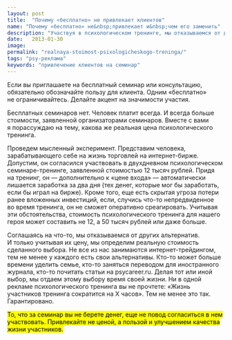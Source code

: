 ```yaml
---
layout: post
title:  "Почему «бесплатно» не привлекает клиентов"
name: "Почему «бесплатно» не&nbsp;привлекает и&nbsp;чем его заменить"
description: "Участвуя в психологическом тренинге, мы отказываемся от других альтернатив и возможностей. Даже на бесплатные тренинги привлекайте ценностью, а не ценой."
date:   2013-01-30			 
image:
permalink: "realnaya-stoimost-psixologicheskogo-treninga/"
tags: "psy-реклама"
keywords: "привлечение клиентов на семинар"
---
```


<p>Если вы&nbsp;приглашаете на&nbsp;бесплатный семинар или консультацию, обязательно обозначайте пользу для клиента. Одним «бесплатно» не&nbsp;ограничивайтесь. Делайте акцент на&nbsp;значимости участия.</p>
<p>Бесплатных семинаров нет. Человек платит всегда. И&nbsp;всегда больше стоимости, заявленной организаторами семинаров. Вместе с&nbsp;вами я&nbsp;порассуждаю на&nbsp;тему, какова&nbsp;же реальная цена психологического тренинга.</p>
<p>Проведем мысленный эксперимент. Представим человека, зарабатывающего себе на&nbsp;жизнь торговлей на&nbsp;интернет-бирже. Допустим, он&nbsp;согласился участвовать в&nbsp;двухдневном психологическом семинаре-тренинге, заявленной стоимостью 12&nbsp;тысяч рублей. Придя на&nbsp;тренинг, он&nbsp;— дополнительно к&nbsp;«цене входа»&nbsp;— автоматически лишается заработка за&nbsp;два дня (тех денег, которые мог&nbsp;бы заработать, если&nbsp;бы играл на&nbsp;бирже). Кроме того, еще есть скрытая угроза потери ранее вложенных инвестиций, если, случись что-то непредвиденное во&nbsp;время тренинга, он&nbsp;не&nbsp;сможет оперативно среагировать. Учитывая эти обстоятельства, стоимость психологического тренинга для нашего героя может составить не&nbsp;12, а&nbsp;50&nbsp;тысяч рублей или даже больше.</p>
<p>Соглашаясь на&nbsp;что-то, мы&nbsp;отказываемся от&nbsp;других альтернатив. И&nbsp;только учитывая их&nbsp;цену, мы&nbsp;определим реальную стоимость сделанного выбора. Не&nbsp;все из&nbsp;нас занимаются интернет-трейдингом, тем не&nbsp;менее у&nbsp;каждого есть свои альтернативы. Кто-то может больше времени уделить семье, кто-то заняться переводом для иностранного журнала, кто-то почитать статьи на&nbsp;psycareer.ru. Делая тот или иной выбор, мы&nbsp;отдаем этому выбору время своей жизни. Ни&nbsp;в&nbsp;одной рекламе психологического тренинга вы&nbsp;не&nbsp;прочтете: «Жизнь участников тренинга сократится на&nbsp;Х часов». Тем не&nbsp;менее это так. Гарантировано.</p>
<p><mark>То, что за&nbsp;семинар вы&nbsp;не&nbsp;берете денег, еще не&nbsp;повод согласиться в&nbsp;нем участвовать. Привлекайте не&nbsp;ценой, а&nbsp;пользой и&nbsp;улучшением качества жизни участников.</mark></p>
